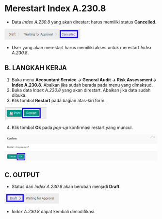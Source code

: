 # Merestart Index A.230.8

* Data *Index A.230.8* yang akan direstart harus memiliki status **Cancelled**.

![](../../../img/index-a2308/status-cancelled.png)

* User yang akan merestart harus memiliki akses untuk merestart *Index A.230.8*.

## B. LANGKAH KERJA

1. Buka menu **Accountant Service -> General Audit -> Risk Assessment-> Index A.230.8**. Abaikan jika sudah berada pada menu yang dimaksud.
2. Buka data *Index A.230.8* yang akan direstart. Abaikan jika data sudah dibuka.
3. Klik tombol **Restart** pada bagian atas-kiri form.

![](../../../img/index-a2308/tombol-restart.png)

4. Klik tombol **Ok** pada *pop-up* konfirmasi restart yang muncul.

![](../../../img/index-a2308/pop-up-konfirmasi-restart.png)

## C. OUTPUT

* Status dari *Index A.230.8* akan berubah menjadi **Draft**.

![](../../../img/index-a2308/status-draft.png)

* *Index A.230.8* dapat kembali dimodifikasi.
